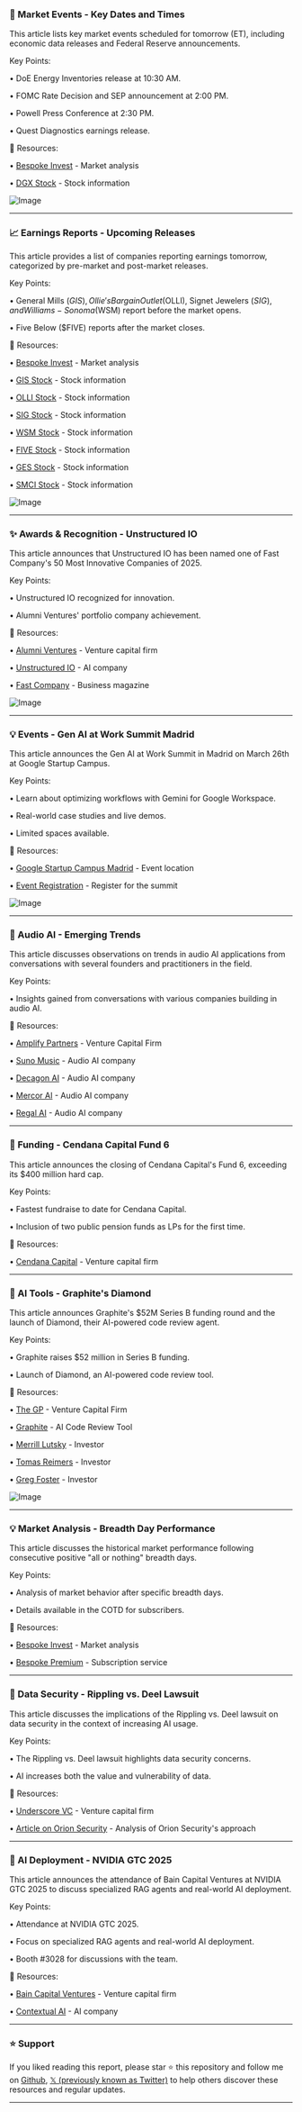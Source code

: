 ### 📅 Market Events - Key Dates and Times

This article lists key market events scheduled for tomorrow (ET), including economic data releases and Federal Reserve announcements.


Key Points:

• DoE Energy Inventories release at 10:30 AM.


• FOMC Rate Decision and SEP announcement at 2:00 PM.


• Powell Press Conference at 2:30 PM.


• Quest Diagnostics earnings release.


🔗 Resources:

• [Bespoke Invest](https://x.com/bespokeinvest) - Market analysis


• [DGX Stock](https://x.com/search?q=%24DGX&src=cashtag_click) - Stock information


![Image](https://t.co/H4p1RcpNxV)


---

### 📈 Earnings Reports - Upcoming Releases

This article provides a list of companies reporting earnings tomorrow, categorized by pre-market and post-market releases.


Key Points:

• General Mills ($GIS), Ollie's Bargain Outlet ($OLLI), Signet Jewelers ($SIG), and Williams-Sonoma ($WSM) report before the market opens.


• Five Below ($FIVE) reports after the market closes.



🔗 Resources:

• [Bespoke Invest](https://x.com/bespokeinvest) - Market analysis


• [GIS Stock](https://x.com/search?q=%24GIS&src=cashtag_click) - Stock information


• [OLLI Stock](https://x.com/search?q=%24OLLI&src=cashtag_click) - Stock information


• [SIG Stock](https://x.com/search?q=%24SIG&src=cashtag_click) - Stock information


• [WSM Stock](https://x.com/search?q=%24WSM&src=cashtag_click) - Stock information


• [FIVE Stock](https://x.com/search?q=%24FIVE&src=cashtag_click) - Stock information


• [GES Stock](https://x.com/search?q=%24GES&src=cashtag_click) - Stock information


• [SMCI Stock](https://x.com/search?q=%24SMCI&src=cashtag_click) - Stock information


![Image](https://t.co/H4p1RcpNxV)


---

### ✨ Awards & Recognition - Unstructured IO

This article announces that Unstructured IO has been named one of Fast Company's 50 Most Innovative Companies of 2025.


Key Points:

• Unstructured IO recognized for innovation.


• Alumni Ventures' portfolio company achievement.


🔗 Resources:

• [Alumni Ventures](https://x.com/alumniventures) - Venture capital firm


• [Unstructured IO](https://x.com/UnstructuredIO) - AI company


• [Fast Company](https://x.com/FastCompany) - Business magazine


![Image](https://pbs.twimg.com/media/GmVBN1HXoAA9u2a?format=jpg&name=small)


---

### 💡 Events - Gen AI at Work Summit Madrid

This article announces the Gen AI at Work Summit in Madrid on March 26th at Google Startup Campus.


Key Points:

• Learn about optimizing workflows with Gemini for Google Workspace.


• Real-world case studies and live demos.


• Limited spaces available.


🔗 Resources:

• [Google Startup Campus Madrid](https://x.com/GoogleStartupES) - Event location


• [Event Registration](https://goo.gle/4iAW5pe) - Register for the summit


![Image](https://pbs.twimg.com/media/GmVorA4WoAAJqCi?format=jpg&name=small)


---

### 🤖 Audio AI - Emerging Trends

This article discusses observations on trends in audio AI applications from conversations with several founders and practitioners in the field.


Key Points:

•  Insights gained from conversations with various companies building in audio AI.



🔗 Resources:

• [Amplify Partners](https://x.com/AmplifyPartners) - Venture Capital Firm


• [Suno Music](https://x.com/SunoMusic) - Audio AI company


• [Decagon AI](https://x.com/DecagonAI) - Audio AI company


• [Mercor AI](https://x.com/mercor_ai) - Audio AI company


• [Regal AI](https://x.com/regal_ai) - Audio AI company


---

### 🚀 Funding - Cendana Capital Fund 6

This article announces the closing of Cendana Capital's Fund 6, exceeding its $400 million hard cap.


Key Points:

• Fastest fundraise to date for Cendana Capital.


• Inclusion of two public pension funds as LPs for the first time.


🔗 Resources:

• [Cendana Capital](https://x.com/CendanaCapital) - Venture capital firm


---

### 🚀 AI Tools - Graphite's Diamond

This article announces Graphite's $52M Series B funding round and the launch of Diamond, their AI-powered code review agent.


Key Points:

• Graphite raises $52 million in Series B funding.


• Launch of Diamond, an AI-powered code review tool.


🔗 Resources:

• [The GP](https://x.com/thegp) - Venture Capital Firm


• [Graphite](https://x.com/withgraphite) - AI Code Review Tool


• [Merrill Lutsky](https://x.com/MerrillLutsky) - Investor


• [Tomas Reimers](https://x.com/TomasReimers) - Investor


• [Greg Foster](https://x.com/gregmfoster) - Investor


![Image](https://pbs.twimg.com/amplify_video_thumb/1902012237637922816/img/p7QeRBSYYBfKm2Fw.jpg)


---

### 💡 Market Analysis - Breadth Day Performance

This article discusses the historical market performance following consecutive positive "all or nothing" breadth days.


Key Points:

• Analysis of market behavior after specific breadth days.


• Details available in the COTD for subscribers.


🔗 Resources:

• [Bespoke Invest](https://x.com/bespokeinvest) - Market analysis


• [Bespoke Premium](https://bespokepremium.com/bespoke-membership-options) - Subscription service


---

### 🤖 Data Security - Rippling vs. Deel Lawsuit

This article discusses the implications of the Rippling vs. Deel lawsuit on data security in the context of increasing AI usage.


Key Points:

• The Rippling vs. Deel lawsuit highlights data security concerns.


• AI increases both the value and vulnerability of data.


🔗 Resources:

• [Underscore VC](https://x.com/UnderscoreVC) - Venture capital firm


• [Article on Orion Security](https://t.co/dRGFXcPxHx) - Analysis of Orion Security's approach


---

### 🤖 AI Deployment - NVIDIA GTC 2025

This article announces the attendance of Bain Capital Ventures at NVIDIA GTC 2025 to discuss specialized RAG agents and real-world AI deployment.


Key Points:

•  Attendance at NVIDIA GTC 2025.


•  Focus on specialized RAG agents and real-world AI deployment.


•  Booth #3028 for discussions with the team.


🔗 Resources:

• [Bain Capital Ventures](https://x.com/BainCapVC) - Venture capital firm


• [Contextual AI](https://x.com/ContextualAI) - AI company


---

### ⭐️ Support

If you liked reading this report, please star ⭐️ this repository and follow me on [Github](https://github.com/Drix10), [𝕏 (previously known as Twitter)](https://x.com/DRIX_10_) to help others discover these resources and regular updates.

---
